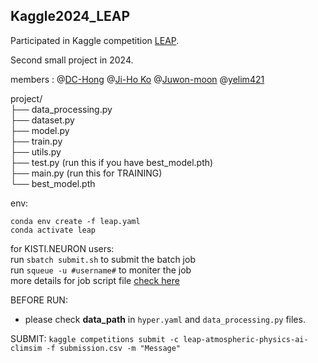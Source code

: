 ## Kaggle2024_LEAP

Participated in Kaggle competition [LEAP](https://www.kaggle.com/competitions/leap-atmospheric-physics-ai-climsim/overview).

Second small project in 2024.

members : @[DC-Hong](https://github.com/DC-Hong) @[Ji-Ho Ko](https://github.com/Ruv-ko) @[Juwon-moon](https://github.com/Juwon-Moon) @[yelim421](https://github.com/yelim421)

project/  
├── data_processing.py    
├── dataset.py   
├── model.py      
├── train.py    
├── utils.py   
├── test.py (run this if you have best_model.pth)    
├── main.py (run this for TRAINING)    
└── best_model.pth    

env:  
```
conda env create -f leap.yaml
conda activate leap
```

for KISTI.NEURON users:     
	run `sbatch submit.sh` to submit the batch job    
	run `squeue -u #username#` to moniter the job    
	more details for job script file [check here](https://docs-ksc.gitbook.io/neuron-user-guide/undefined/running-jobs-through-scheduler-slurm#id-6)   
	
BEFORE RUN:    
- please check **data_path** in `hyper.yaml` and `data_processing.py` files.

SUBMIT:
`kaggle competitions submit -c leap-atmospheric-physics-ai-climsim -f submission.csv -m "Message"`
